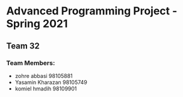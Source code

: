 # Advanced Programming Project - Spring 2021
## Team 32

### Team Members:
- zohre abbasi 98105881
- Yasamin Kharazan 98105749
- komiel hmadih 98109901
